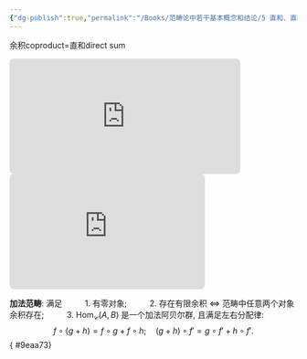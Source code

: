 ```yaml
---
{"dg-publish":true,"permalink":"/Books/范畴论中若干基本概念和结论/5 直和、直积、加法范畴/","dgPassFrontmatter":true,"created":"2024-07-06T09:51:16.572+08:00","updated":"2024-07-24T21:58:59.929+08:00"}
---
```


余积coproduct=直和direct sum

<iframe class="quiver-embed" src="https://q.uiver.app/#q=WzAsNCxbMSwwLCJYX2kiXSxbMSwxLCJcXGJpZ29wbHVzIFhfaSJdLFsyLDEsIlkiXSxbMCwxLCJhXzF4XzErLi4uK2FfbnhfbiJdLFswLDEsImVfaSIsMl0sWzAsMiwiZl9pIl0sWzEsMiwiZiIsMl0sWzMsMSwiIiwwLHsibGV2ZWwiOjIsInN0eWxlIjp7ImhlYWQiOnsibmFtZSI6Im5vbmUifX19XV0=&embed" width="404" height="202" style="border-radius: 8px; border: none;"></iframe>

<iframe class="quiver-embed" src="https://q.uiver.app/#q=WzAsNCxbMSwwLCJYX2kiXSxbMSwxLCJcXHByb2QgWF9pIl0sWzIsMSwiWSJdLFswLDEsIihhXzEsLi4uLGFfbikiXSxbMSwwLCJwX2kiXSxbMiwwLCJnX2kiLDJdLFsyLDEsImciXSxbMywxLCIiLDAseyJsZXZlbCI6Miwic3R5bGUiOnsiaGVhZCI6eyJuYW1lIjoibm9uZSJ9fX1dXQ==&embed" width="342" height="202" style="border-radius: 8px; border: none;"></iframe>

**加法范畴**: 满足
$\qquad$ 1. 有零对象;
$\qquad$ 2. 存在有限余积 $\Leftrightarrow$ 范畴中任意两个对象余积存在;
$\qquad$ 3.  $\mathrm{Hom}_{\mathscr{C}}(A,B)$ 是一个加法阿贝尔群, 且满足左右分配律:
$$f\circ(g+h)=f\circ g+f\circ h;\quad (g+h)\circ f'=g\circ f'+h\circ f'.$$
{ #9eaa73}

